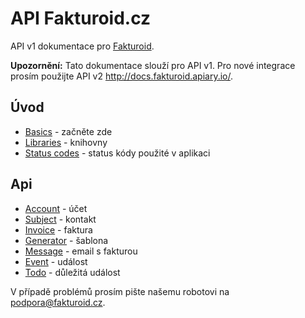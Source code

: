 # API Fakturoid.cz

API v1 dokumentace pro [Fakturoid](https://www.fakturoid.cz/).

__Upozornění:__ Tato dokumentace slouží pro API v1. Pro nové integrace prosím použijte API v2 http://docs.fakturoid.apiary.io/.

## Úvod

* [Basics](https://github.com/fakturoid/api/blob/v1/sections/basics.md) - začněte zde
* [Libraries](https://github.com/fakturoid/api/blob/v1/sections/libraries.md) - knihovny
* [Status codes](https://github.com/fakturoid/api/blob/v1/sections/status_codes.md) - status kódy použité v aplikaci

## Api


* [Account](https://github.com/fakturoid/api/blob/v1/sections/account.md) - účet
* [Subject](https://github.com/fakturoid/api/blob/v1/sections/subject.md) - kontakt
* [Invoice](https://github.com/fakturoid/api/blob/v1/sections/invoice.md) - faktura
* [Generator](https://github.com/fakturoid/api/blob/v1/sections/generator.md) - šablona
* [Message](https://github.com/fakturoid/api/blob/v1/sections/message.md) - email s fakturou
* [Event](https://github.com/fakturoid/api/blob/v1/sections/event.md) - událost
* [Todo](https://github.com/fakturoid/api/blob/v1/sections/todo.md) - důležitá událost

V případě problémů prosím pište našemu robotovi na podpora@fakturoid.cz. 
